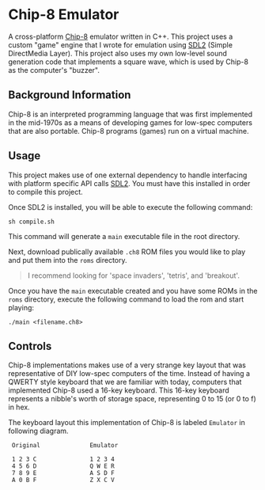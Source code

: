 # Chip-8 Emulator
A cross-platform [Chip-8](https://en.wikipedia.org/wiki/CHIP-8) emulator written in C++. This project uses a custom "game" engine that I wrote for emulation using [SDL2](https://www.libsdl.org/) (Simple DirectMedia Layer). This project also uses my own low-level sound generation code that implements a square wave, which is used by Chip-8 as the computer's "buzzer".

## Background Information
Chip-8 is an interpreted programming language that was first implemented in the mid-1970s as a means of developing games for low-spec computers that are also portable. Chip-8 programs (games) run on a virtual machine.

## Usage
This project makes use of one external dependency to handle interfacing with platform specific API calls [SDL2](https://www.libsdl.org/). You must have this installed in order to compile this project.

Once SDL2 is installed, you will be able to execute the following command:

`sh compile.sh`

This command will generate a `main` executable file in the root directory.

Next, download publically available `.ch8` ROM files you would like to play and put them into the `roms` directory.
> I recommend looking for 'space invaders', 'tetris', and 'breakout'.

Once you have the `main` executable created and you have some ROMs in the `roms` directory, execute the following command to load the rom and start playing:

`./main <filename.ch8>`

## Controls
Chip-8 implementations makes use of a very strange key layout that was representative of DIY low-spec computers of the time. Instead of having a QWERTY style keyboard that we are familiar with today, computers that implemented Chip-8 used a 16-key keyboard. This 16-key keyboard represents a nibble's worth of storage space, representing 0 to 15 (or 0 to f) in hex.

The keyboard layout this implementation of Chip-8 is labeled `Emulator` in following diagram.

```
 Original              Emulator

 1 2 3 C               1 2 3 4
 4 5 6 D               Q W E R
 7 8 9 E               A S D F
 A 0 B F               Z X C V
```